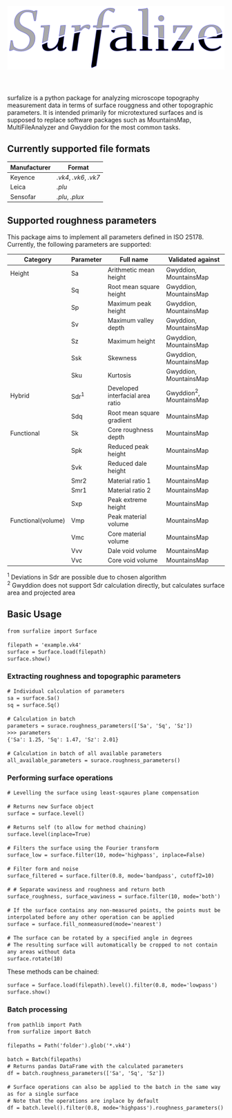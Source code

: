 <h1 align="center">
<img src="logo.svg" width="600">
</h1><br>

surfalize is a python package for analyzing microscope topography measurement data in terms of surface
rouggness and other topographic parameters. It is intended primarily for microtextured surfaces and is supposed to 
replace software packages such as MountainsMap, MultiFileAnalyzer and Gwyddion for the most common tasks.

## Currently supported file formats

| Manufacturer | Format                 |
|--------------|------------------------|
| Keyence      | *.vk4*, *.vk6*, *.vk7* |
| Leica        | *.plu*                 |
| Sensofar     | *.plu*, *.plux*        |

## Supported roughness parameters

This package aims to implement all parameters defined in ISO 25178. Currently, the following parameters are supported:

| Category           | Parameter       | Full name                        | Validated against                  |
|--------------------|-----------------|----------------------------------|------------------------------------|
| Height             | Sa              | Arithmetic mean height           | Gwyddion, MountainsMap             |
|                    | Sq              | Root mean square height          | Gwyddion, MountainsMap             |
|                    | Sp              | Maximum peak height              | Gwyddion, MountainsMap             |
|                    | Sv              | Maximum valley depth             | Gwyddion, MountainsMap             |
|                    | Sz              | Maximum height                   | Gwyddion, MountainsMap             |
|                    | Ssk             | Skewness                         | Gwyddion, MountainsMap             |
|                    | Sku             | Kurtosis                         | Gwyddion, MountainsMap             |  
| Hybrid             | Sdr<sup>1</sup> | Developed interfacial area ratio | Gwyddion<sup>2</sup>, MountainsMap |
|                    | Sdq             | Root mean square gradient        | MountainsMap                       |
| Functional         | Sk              | Core roughness depth             | MountainsMap                       |
|                    | Spk             | Reduced peak height              | MountainsMap                       |
|                    | Svk             | Reduced dale height              | MountainsMap                       |
|                    | Smr2            | Material ratio 1                 | MountainsMap                       |
|                    | Smr1            | Material ratio 2                 | MountainsMap                       |
|                    | Sxp             | Peak extreme height              | MountainsMap                       |
| Functional(volume) | Vmp             | Peak material volume             | MountainsMap                       |
|                    | Vmc             | Core material volume             | MountainsMap                       |
|                    | Vvv             | Dale void volume                 | MountainsMap                       |
|                    | Vvc             | Core void volume                 | MountainsMap                       |

<sup>1</sup> Deviations in Sdr are possible due to chosen algorithm\
<sup>2</sup> Gwyddion does not support Sdr calculation directly, but calculates surface area and projected
area

## Basic Usage

```
from surfalize import Surface

filepath = 'example.vk4'
surface = Surface.load(filepath)
surface.show()
```

### Extracting roughness and topographic parameters

```
# Individual calculation of parameters
sa = surface.Sa()
sq = surface.Sq()

# Calculation in batch
parameters = surace.roughness_parameters(['Sa', 'Sq', 'Sz'])
>>> parameters
{'Sa': 1.25, 'Sq': 1.47, 'Sz': 2.01} 

# Calculation in batch of all available parameters
all_available_parameters = surace.roughness_parameters()
```

### Performing surface operations

```
# Levelling the surface using least-sqaures plane compensation

# Returns new Surface object 
surface = surface.level()

# Returns self (to allow for method chaining)
surface.level(inplace=True)

# Filters the surface using the Fourier transform
surface_low = surface.filter(10, mode='highpass', inplace=False)

# Filter form and noise
surface_filtered = surface.filter(0.8, mode='bandpass', cutoff2=10)

# # Separate waviness and roughness and return both
surface_roughness, surface_waviness = surface.filter(10, mode='both')

# If the surface contains any non-measured points, the points must be interpolated before any other operation can be applied
surface = surface.fill_nonmeasured(mode='nearest')

# The surface can be rotated by a specified angle in degrees
# The resulting surface will automatically be cropped to not contain any areas without data
surface.rotate(10)
```

These methods can be chained:

```
surface = Surface.load(filepath).level().filter(0.8, mode='lowpass')
surface.show()
```

### Batch processing

```
from pathlib import Path
from surfalize import Batch

filepaths = Path('folder').glob('*.vk4')

batch = Batch(filepaths)
# Returns pandas DataFrame with the calculated parameters
df = batch.roughness_parameters(['Sa', 'Sq', 'Sz'])

# Surface operations can also be applied to the batch in the same way as for a single surface
# Note that the operations are inplace by default
df = batch.level().filter(0.8, mode='highpass').roughness_parameters()
```
